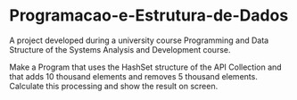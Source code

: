 # Programacao-e-Estrutura-de-Dados
A project developed during a university course Programming and Data Structure of the Systems Analysis and Development course.

Make a Program that uses the HashSet structure of the API Collection and that adds 10 thousand elements and removes 5 thousand elements. Calculate this processing and show the result on screen.
